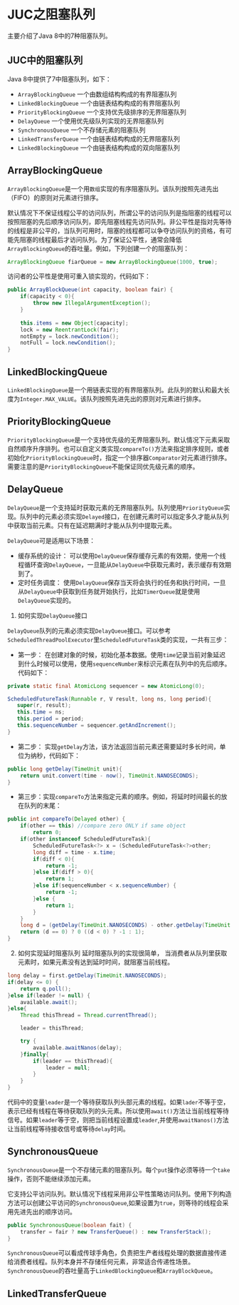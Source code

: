 # JUC之阻塞队列
主要介绍了Java 8中的7种阻塞队列。

## JUC中的阻塞队列
Java 8中提供了7中阻塞队列，如下：
- `ArrayBlockingQueue` 一个由数组结构构成的有界阻塞队列
- `LinkedBlockingQueue` 一个由链表结构构成的有界阻塞队列
- `PriorityBlockingQueue` 一个支持优先级排序的无界阻塞队列
- `DelayQueue` 一个使用优先级队列实现的无界阻塞队列
- `SynchronousQueue` 一个不存储元素的阻塞队列
- `LinkedTransferQueue` 一个由链表结构构成的无界阻塞队列
- `LinkedBlockingQueue` 一个由链表结构构成的双向阻塞队列

## ArrayBlockingQueue
`ArrayBlockingQueue`是一个用`数组`实现的有序阻塞队列。该队列按照先进先出（FIFO）的原则对元素进行排序。

默认情况下不保证线程公平的访问队列，所谓公平的访问队列是指阻塞的线程可以按照阻塞的先后顺序访问队列，即先阻塞线程先访问队列。非公平性是指对先等待的线程是非公平的，当队列可用时，阻塞的线程都可以争夺访问队列的资格，有可能先阻塞的线程最后才访问队列。为了保证公平性，通常会降低`ArrayBlockingQueue`的吞吐量。例如，下列创建一个的阻塞队列：

```java
ArrayBlockingQueue fiarQueue = new ArrayBlockingQueue(1000, true);
```

访问者的公平性是使用可重入锁实现的，代码如下：

```java
public ArrayBlockQueue(int capacity, boolean fair) {
    if(capacity < 0){
        throw new IllegalArgumentException();
    }
    
    this.items = new Object[capacity];
    lock = new ReentrantLock(fair);
    notEmpty = lock.newCondition();
    notFull = lock.newCondition();
}
```

## LinkedBlockingQueue
`LinkedBlockingQueue`是一个用链表实现的有界阻塞队列。此队列的默认和最大长度为`Integer.MAX_VALUE`。该队列按照先进先出的原则对元素进行排序。

## PriorityBlockingQueue
`PriorityBlockingQueue`是一个支持优先级的无界阻塞队列。默认情况下元素采取自然顺序升序排列。也可以自定义类实现`compareTo()`方法来指定排序规则，或者初始化`PriorityBlockingQueue`时，指定一个排序器`Comparator`对元素进行排序。需要注意的是`PriorityBlockingQueue`不能保证同优先级元素的顺序。

## DelayQueue
`DelayQueue`是一个支持延时获取元素的无界阻塞队列。队列使用`PriorityQueue`实现。队列中的元素必须实现`Delayed`接口，在创建元素时可以指定多久才能从队列中获取当前元素。只有在延迟期满时才能从队列中提取元素。

`DelayQueue`可是适用以下场景：
- 缓存系统的设计： 可以使用`DelayQueue`保存缓存元素的有效期，使用一个线程循环查询`DelayQueue`，一旦能从`DelayQueue`中获取元素时，表示缓存有效期到了。
- 定时任务调度： 使用`DelayQueue`保存当天将会执行的任务和执行时间，一旦从`DelayQueue`中获取到任务就开始执行，比如`TimerQueue`就是使用`DelayQueue`实现的。

1. 如何实现`DelayQueue`接口

`DelayQueue`队列的元素必须实现`DelayQueue`接口。可以参考`ScheduledThreadPoolExecutor`里`ScheduledFutureTask`类的实现，一共有三步：

- 第一步： 在创建对象的时候，初始化基本数据。使用`time`记录当前对象延迟到什么时候可以使用，使用`sequenceNumber`来标识元素在队列中的先后顺序。代码如下：

```java
private static final AtomicLong sequencer = new AtomicLong(0);

ScheduledFutureTask(Runnable r, V result, long ns, long period){
   super(r, result);
   this.time = ns;
   this.period = period;
   this.sequenceNumber = sequencer.getAndIncrement();
}
```
- 第二步： 实现`getDelay`方法，该方法返回当前元素还需要延时多长时间，单位为纳秒，代码如下：

```java
public long getDelay(TimeUnit unit){
    return unit.convert(time - now(), TimeUnit.NANOSECONDS);
}
```

- 第三步：实现`compareTo`方法来指定元素的顺序。例如，将延时时间最长的放在队列的末尾：

```java
public int compareTo(Delayed other) {
    if(other == this) //compare zero ONLY if same object
        return 0;
    if(other instanceof ScheduledFutureTask){
        ScheduledFutureTask<?> x = (ScheduledFutureTask<?>other;
        long diff = time - x.time;
        if(diff < 0){
            return -1;
        }else if(diff > 0){
            return 1;
        }else if(sequenceNumber < x.sequenceNumber) {
            return -1;
        }else {
            return 1;
        }
    }
    long d = (getDelay(TimeUnit.NANOSECONDS) - other.getDelay(TimeUnit.NANOSECONDS));
    return (d == 0) ? 0 ((d < 0) ? -1 : 1);
}
```

2. 如何实现延时阻塞队列
延时阻塞队列的实现很简单， 当消费者从队列里获取元素时，如果元素没有达到延时时间，就阻塞当前线程。

```java
long delay = first.getDelay(TimeUnit.NANOSECONDS);
if(delay <= 0) {
    return q.poll();
}else if(leader != null) {
    available.await();
}else{
    Thread thisThread = Thread.currentThread();

    leader = thisThread;

    try {
        available.awaitNanos(delay);
    }finally{
        if(leader == thisThread){
            leader = null;
        }
    }
}
```
代码中的变量`leader`是一个等待获取队列头部元素的线程。如果`lader`不等于空，表示已经有线程在等待获取队列的头元素。所以使用`await()`方法让当前线程等待信号。如果`leader`等于空，则把当前线程设置成`leader`,并使用`awaitNanos()`方法让当前线程等待接收信号或等待`delay`时间。


## SynchronousQueue
`SynchronousQueue`是一个不存储元素的阻塞队列。每个`put`操作必须等待一个`take`操作，否则不能继续添加元素。

它支持公平访问队列。默认情况下线程采用非公平性策略访问队列。使用下列构造方法可以创建公平访问的`SynchronousQueue`,如果设置为`true`，则等待的线程会采用先进先出的顺序访问。

```java
public SynchronousQueue(boolean fait) {
    transfer = fair ? new TransferQueue() : new TransferStack();
}
```
`SynchronousQueue`可以看成传球手角色，负责把生产者线程处理的数据直接传递给消费者线程。队列本身并不存储任何元素，非常适合传递性场景。`SynchronousQueue`的吞吐量高于`LinkedBlockingQueue`和`ArrayBlockQueue`。

## LinkedTransferQueue

